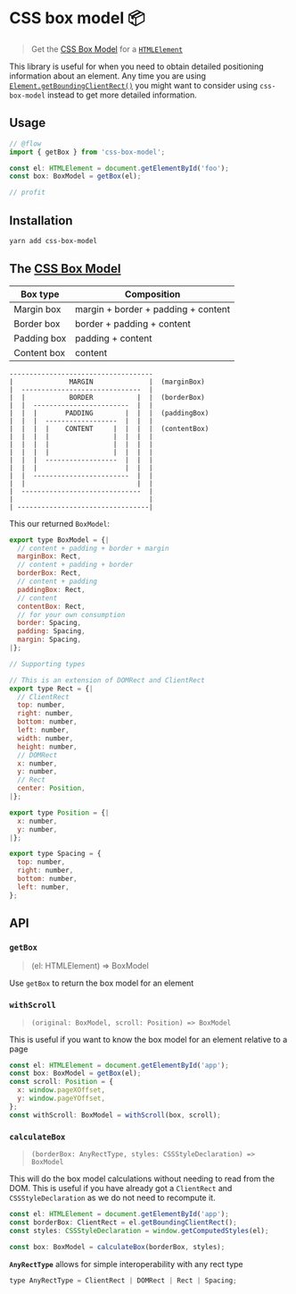 # CSS box model 📦

> Get the [CSS Box Model](https://developer.mozilla.org/en-US/docs/Web/CSS/CSS_Box_Model/Introduction_to_the_CSS_box_model) for a [`HTMLElement`](https://developer.mozilla.org/en-US/docs/Web/API/HTMLElement)

This library is useful for when you need to obtain detailed positioning information about an element. Any time you are using [`Element.getBoundingClientRect()`](https://developer.mozilla.org/en-US/docs/Web/API/Element/getBoundingClientRect) you might want to consider using `css-box-model` instead to get more detailed information.

## Usage

```js
// @flow
import { getBox } from 'css-box-model';

const el: HTMLElement = document.getElementById('foo');
const box: BoxModel = getBox(el);

// profit
```

## Installation

```bash
yarn add css-box-model
```

## The [CSS Box Model](https://developer.mozilla.org/en-US/docs/Web/CSS/CSS_Box_Model/Introduction_to_the_CSS_box_model)

| Box type    | Composition                         |
| ----------- | ----------------------------------- |
| Margin box  | margin + border + padding + content |
| Border box  | border + padding + content          |
| Padding box | padding + content                   |
| Content box | content                             |

```
------------------------------------
|              MARGIN              |  (marginBox)
|  ------------------------------  |
|  |           BORDER           |  |  (borderBox)
|  |  ------------------------  |  |
|  |  |       PADDING        |  |  |  (paddingBox)
|  |  |  ------------------  |  |  |
|  |  |  |    CONTENT     |  |  |  |  (contentBox)
|  |  |  |                |  |  |  |
|  |  |  |                |  |  |  |
|  |  |  |                |  |  |  |
|  |  |  ------------------  |  |  |
|  |  |                      |  |  |
|  |  ------------------------  |  |
|  |                            |  |
|  ------------------------------  |
|                                  |
| ---------------------------------|
```

This our returned `BoxModel`:

```js
export type BoxModel = {|
  // content + padding + border + margin
  marginBox: Rect,
  // content + padding + border
  borderBox: Rect,
  // content + padding
  paddingBox: Rect,
  // content
  contentBox: Rect,
  // for your own consumption
  border: Spacing,
  padding: Spacing,
  margin: Spacing,
|};

// Supporting types

// This is an extension of DOMRect and ClientRect
export type Rect = {|
  // ClientRect
  top: number,
  right: number,
  bottom: number,
  left: number,
  width: number,
  height: number,
  // DOMRect
  x: number,
  y: number,
  // Rect
  center: Position,
|};

export type Position = {|
  x: number,
  y: number,
|};

export type Spacing = {
  top: number,
  right: number,
  bottom: number,
  left: number,
};
```

## API

### `getBox`

> (el: HTMLElement) => BoxModel

Use `getBox` to return the box model for an element

### `withScroll`

> `(original: BoxModel, scroll: Position) => BoxModel`

This is useful if you want to know the box model for an element relative to a page

```js
const el: HTMLElement = document.getElementById('app');
const box: BoxModel = getBox(el);
const scroll: Position = {
  x: window.pageXOffset,
  y: window.pageYOffset,
};
const withScroll: BoxModel = withScroll(box, scroll);
```

### `calculateBox`

> `(borderBox: AnyRectType, styles: CSSStyleDeclaration) => BoxModel`

This will do the box model calculations without needing to read from the DOM. This is useful if you have already got a `ClientRect` and `CSSStyleDeclaration` as we do not need to recompute it.

```js
const el: HTMLElement = document.getElementById('app');
const borderBox: ClientRect = el.getBoundingClientRect();
const styles: CSSStyleDeclaration = window.getComputedStyles(el);

const box: BoxModel = calculateBox(borderBox, styles);
```

**`AnyRectType`** allows for simple interoperability with any rect type

```js
type AnyRectType = ClientRect | DOMRect | Rect | Spacing;
```
